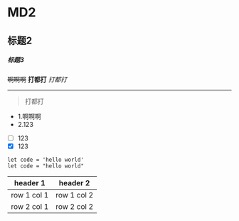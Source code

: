 # MD2
## 标题2
##### 标题3
~~啊啊啊~~
**打都打**
*打都打*

---
> 打都打
- 1.啊啊啊
- 2.123

- [ ] 123
- [x] 123
```
let code = 'hello world'
let code = "hello world"
```

header 1 | header 2
---|---
row 1 col 1 | row 1 col 2
row 2 col 1 | row 2 col 2